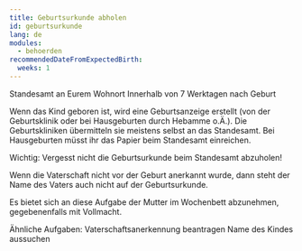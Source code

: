 ```yaml
---
title: Geburtsurkunde abholen
id: geburtsurkunde
lang: de
modules:
  - behoerden
recommendedDateFromExpectedBirth:
  weeks: 1
---
```


<todo-extension-panel title="Wo" icon="map-marked-alt">
Standesamt an Eurem Wohnort
</todo-extension-panel>

<todo-extension-panel title="Wann (empfohlen)?" icon="calendar-check">
Innerhalb von 7 Werktagen nach Geburt
</todo-extension-panel>


<todo-extension-panel title="Info" icon="info-circle">

Wenn das Kind geboren ist, wird eine Geburtsanzeige erstellt (von der Geburtsklinik oder bei Hausgeburten durch Hebamme o.Ä.). Die Geburtskliniken übermitteln sie meistens selbst an das Standesamt.  Bei Hausgeburten müsst ihr das Papier beim Standesamt einreichen.

Wichtig: Vergesst nicht die Geburtsurkunde beim Standesamt abzuholen!

</todo-extension-panel>


<todo-extension-panel title="Stolperfalle" icon="exclamation">

Wenn die Vaterschaft nicht vor der Geburt anerkannt wurde, dann steht der Name des Vaters auch nicht auf der Geburtsurkunde. 

</todo-extension-panel>

<todo-extension-panel title="Tipp Partnerschaftlichkeit" icon="glass-cheers">

Es bietet sich an diese Aufgabe der Mutter im Wochenbett abzunehmen, gegebenenfalls mit Vollmacht.

</todo-extension-panel>

Ähnliche Aufgaben:
<todo-link todo="vaterschaftsanerkennung">Vaterschaftsanerkennung beantragen</todo-link>
<todo-link todo="kindsname-festlegen">Name des Kindes aussuchen</todo-link>



